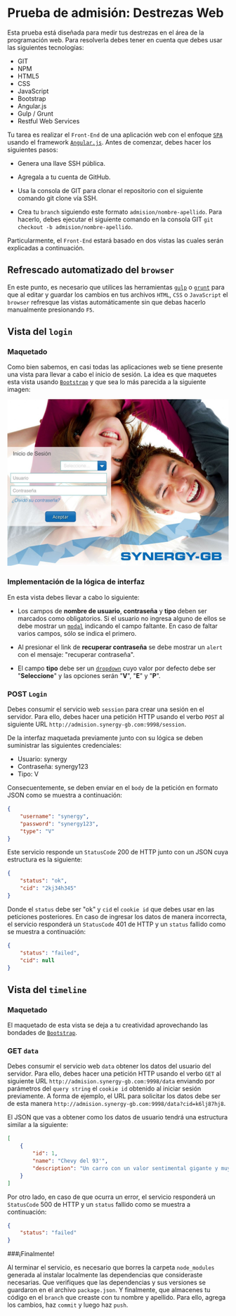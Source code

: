# Prueba de admisión: Destrezas Web

Esta prueba está diseñada para medir tus destrezas en el área de la programación web. Para resolverla debes tener en cuenta que debes usar las siguientes tecnologías:

+ GIT
+ NPM
+ HTML5
+ CSS
+ JavaScript
+ Bootstrap
+ Angular.js
+ Gulp / Grunt
+ Restful Web Services

Tu tarea es realizar el `Front-End` de una aplicación web con el enfoque [`SPA`](https://en.wikipedia.org/wiki/Single-page_application) usando el framework [`Angular.js`](https://angularjs.org/).  Antes de comenzar, debes hacer los siguientes pasos:

+ Genera una llave SSH pública.

+ Agregala a tu cuenta de GitHub.

+ Usa la consola de GIT para clonar el repositorio con el siguiente comando git clone vía SSH.

+ Crea tu `branch` siguiendo este formato `admision/nombre-apellido`. Para hacerlo, debes ejecutar el siguiente comando en la consola GIT `git checkout -b admision/nombre-apellido`.

Particularmente, el `Front-End` estará basado en dos vistas las cuales serán explicadas a continuación.

## Refrescado automatizado del `browser`

En este punto, es necesario que utilices las herramientas [`gulp`](http://gulpjs.com/) o [`grunt`](http://gruntjs.com/) para que al editar y guardar los cambios en tus archivos `HTML`, `CSS` o `JavaScript` el `browser` refresque las vistas automáticamente sin que debas hacerlo manualmente presionando `F5`.

## Vista del `login`

### Maquetado

Como bien sabemos, en casi todas las aplicaciones web se tiene presente una vista para llevar a cabo el inicio de sesión. La idea es que maquetes esta vista usando [`Bootstrap`](http://getbootstrap.com/) y que sea lo más parecida a la siguiente imagen:

![`Login`](/assets/images/login-example.jpg)

### Implementación de la lógica de interfaz

En esta vista debes llevar a cabo lo siguiente:

+ Los campos de **nombre de usuario**, **contraseña** y **tipo** deben ser marcados como obligatorios. Si el usuario no ingresa alguno de ellos se debe mostrar un [`modal`](http://getbootstrap.com/javascript/#modals) indicando el campo faltante. En caso de faltar varios campos, sólo se indica el primero.

+ Al presionar el link de **recuperar contraseña** se debe mostrar un `alert` con el mensaje: "recuperar contraseña".

+ El campo **tipo** debe ser un [`dropdown`](http://getbootstrap.com/javascript/#dropdowns) cuyo valor por defecto debe ser "**Seleccione**" y las opciones serán "**V**", "**E**" y "**P**".

### POST `Login`

Debes consumir el servicio web `session` para crear una sesión en el servidor. Para ello, debes hacer una petición HTTP usando el verbo `POST` al siguiente URL `http://admision.synergy-gb.com:9998/session`. 

De la interfaz maquetada previamente junto con su lógica se deben suministrar las siguientes credenciales:

+ Usuario: synergy
+ Contraseña: synergy123
+ Tipo: V

Consecuentemente, se deben enviar en el `body` de la petición en formato JSON como se muestra a continuación: 

```json
{
    "username": "synergy",
    "password": "synergy123",
    "type": "V"
}
```

Este servicio responde un `StatusCode` 200 de HTTP junto con un JSON  cuya estructura es la siguiente:

```json
{
    "status": "ok",
    "cid": "2kj34h345"
}
```

 Donde el `status` debe ser "ok" y  `cid` el `cookie id` que debes usar en las peticiones posteriores. En caso de ingresar los datos de manera incorrecta, el servicio responderá un `StatusCode` 401 de HTTP y un `status` fallido como se muestra a continuación:

```json
{
    "status": "failed",
    "cid": null
}
```

## Vista del `timeline`

### Maquetado

El maquetado de esta vista se deja a tu creatividad aprovechando las bondades de [`Bootstrap`](http://getbootstrap.com/).

### GET `data`

Debes consumir el servicio web `data` obtener los datos del usuario del servidor. Para ello, debes hacer una petición HTTP usando el verbo `GET` al siguiente URL `http://admision.synergy-gb.com:9998/data` enviando por parámetros del `query string` el `cookie id` obtenido al iniciar sesión previamente. A forma de ejemplo, el URL para solicitar los datos debe ser de esta manera `http://admision.synergy-gb.com:9998/data?cid=k6lj87hj8`.

El JSON que vas a obtener como los datos de usuario tendrá una estructura similar a la siguiente:

```json
[
    {
        "id": 1,
        "name": "Chevy del 93'",
        "description": "Un carro con un valor sentimental gigante y muy bonito..."
    }
]

```

Por otro lado, en caso de que ocurra un error, el servicio responderá un `StatusCode` 500 de HTTP y un `status` fallido como se muestra a continuación:

```json
{
    "status": "failed"
}
```

###¡Finalmente!

Al terminar el servicio, es necesario que borres la carpeta `node_modules` generada al instalar localmente las dependencias que consideraste necesarias. Que verifiques que las dependencias y sus versiones se guardaron en el archivo `package.json`. Y finalmente, que almacenes tu código en el `branch` que creaste con tu nombre y apellido. Para ello, agrega los cambios, haz `commit` y luego haz `push`.